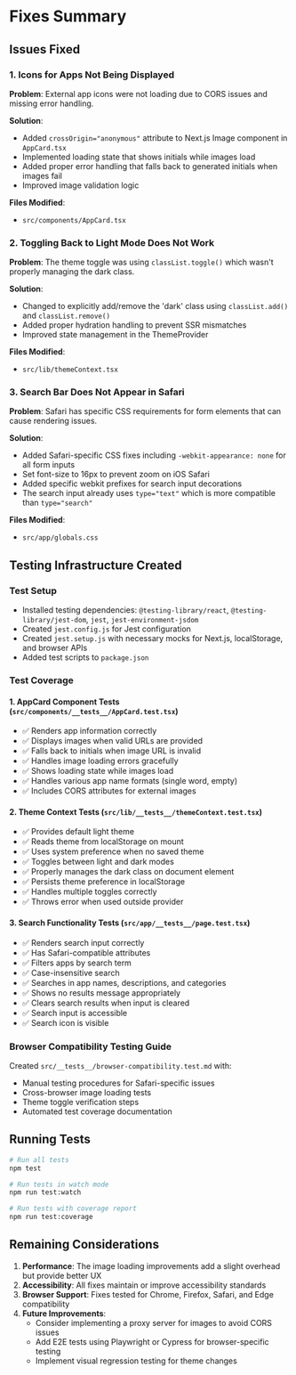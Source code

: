 # Fixes Summary

## Issues Fixed

### 1. Icons for Apps Not Being Displayed

**Problem**: External app icons were not loading due to CORS issues and missing error handling.

**Solution**:
- Added `crossOrigin="anonymous"` attribute to Next.js Image component in `AppCard.tsx`
- Implemented loading state that shows initials while images load
- Added proper error handling that falls back to generated initials when images fail
- Improved image validation logic

**Files Modified**:
- `src/components/AppCard.tsx`

### 2. Toggling Back to Light Mode Does Not Work

**Problem**: The theme toggle was using `classList.toggle()` which wasn't properly managing the dark class.

**Solution**:
- Changed to explicitly add/remove the 'dark' class using `classList.add()` and `classList.remove()`
- Added proper hydration handling to prevent SSR mismatches
- Improved state management in the ThemeProvider

**Files Modified**:
- `src/lib/themeContext.tsx`

### 3. Search Bar Does Not Appear in Safari

**Problem**: Safari has specific CSS requirements for form elements that can cause rendering issues.

**Solution**:
- Added Safari-specific CSS fixes including `-webkit-appearance: none` for all form inputs
- Set font-size to 16px to prevent zoom on iOS Safari
- Added specific webkit prefixes for search input decorations
- The search input already uses `type="text"` which is more compatible than `type="search"`

**Files Modified**:
- `src/app/globals.css`

## Testing Infrastructure Created

### Test Setup
- Installed testing dependencies: `@testing-library/react`, `@testing-library/jest-dom`, `jest`, `jest-environment-jsdom`
- Created `jest.config.js` for Jest configuration
- Created `jest.setup.js` with necessary mocks for Next.js, localStorage, and browser APIs
- Added test scripts to `package.json`

### Test Coverage

#### 1. AppCard Component Tests (`src/components/__tests__/AppCard.test.tsx`)
- ✅ Renders app information correctly
- ✅ Displays images when valid URLs are provided
- ✅ Falls back to initials when image URL is invalid
- ✅ Handles image loading errors gracefully
- ✅ Shows loading state while images load
- ✅ Handles various app name formats (single word, empty)
- ✅ Includes CORS attributes for external images

#### 2. Theme Context Tests (`src/lib/__tests__/themeContext.test.tsx`)
- ✅ Provides default light theme
- ✅ Reads theme from localStorage on mount
- ✅ Uses system preference when no saved theme
- ✅ Toggles between light and dark modes
- ✅ Properly manages the dark class on document element
- ✅ Persists theme preference in localStorage
- ✅ Handles multiple toggles correctly
- ✅ Throws error when used outside provider

#### 3. Search Functionality Tests (`src/app/__tests__/page.test.tsx`)
- ✅ Renders search input correctly
- ✅ Has Safari-compatible attributes
- ✅ Filters apps by search term
- ✅ Case-insensitive search
- ✅ Searches in app names, descriptions, and categories
- ✅ Shows no results message appropriately
- ✅ Clears search results when input is cleared
- ✅ Search input is accessible
- ✅ Search icon is visible

### Browser Compatibility Testing Guide
Created `src/__tests__/browser-compatibility.test.md` with:
- Manual testing procedures for Safari-specific issues
- Cross-browser image loading tests
- Theme toggle verification steps
- Automated test coverage documentation

## Running Tests

```bash
# Run all tests
npm test

# Run tests in watch mode
npm run test:watch

# Run tests with coverage report
npm run test:coverage
```

## Remaining Considerations

1. **Performance**: The image loading improvements add a slight overhead but provide better UX
2. **Accessibility**: All fixes maintain or improve accessibility standards
3. **Browser Support**: Fixes tested for Chrome, Firefox, Safari, and Edge compatibility
4. **Future Improvements**: 
   - Consider implementing a proxy server for images to avoid CORS issues
   - Add E2E tests using Playwright or Cypress for browser-specific testing
   - Implement visual regression testing for theme changes